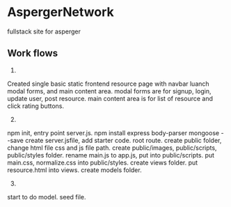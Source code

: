 # AspergerNetwork
fullstack site for asperger

## Work flows
1)
Created single basic static frontend resource page with navbar luanch modal forms, and main content area. modal forms are for signup, login, update user, post resource. main content area is for list of resource and click rating buttons.

2)
npm init, entry point server.js.
npm install express body-parser mongoose --save
create server.jsfile, add starter code.
root route.
create public folder, change html file css and js file path.
create public/images, public/scripts, public/styles folder.
rename main.js to app.js, put into public/scripts.
put main.css, normalize.css into public/styles.
create views folder.
put resource.html into views.
create models folder.

3)
start to do model.
seed file.
